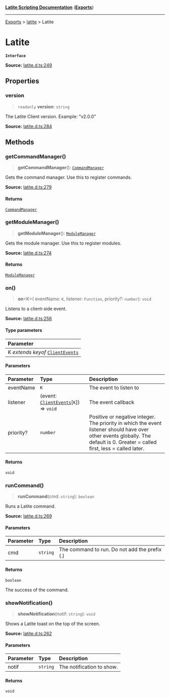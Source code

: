 [**Latite Scripting Documentation**](../../README.md) ([**Exports**](../../exports.md))

---

[Exports](../../exports.md) > [latite](../index.md) > Latite

# Latite

**`Interface`**

**Source:** [latite.d.ts:249](https://github.com/LatiteScripting/latitescripting.github.io/blob/e10e2da/definitions/latite.d.ts#L249)

## Properties

### version

> `readonly` **version**: `string`

The Latite Client version. Example: "v2.0.0"

**Source:** [latite.d.ts:284](https://github.com/LatiteScripting/latitescripting.github.io/blob/e10e2da/definitions/latite.d.ts#L284)

## Methods

### getCommandManager()

> **getCommandManager**(): [`CommandManager`](../../module.feature_manager_commandmgr/classes/class.CommandManager.md)

Gets the command manager. Use this to register commands.

**Source:** [latite.d.ts:279](https://github.com/LatiteScripting/latitescripting.github.io/blob/e10e2da/definitions/latite.d.ts#L279)

#### Returns

[`CommandManager`](../../module.feature_manager_commandmgr/classes/class.CommandManager.md)

### getModuleManager()

> **getModuleManager**(): [`ModuleManager`](../../module.feature_manager_mmgr/interfaces/interface.ModuleManager.md)

Gets the module manager. Use this to register modules.

**Source:** [latite.d.ts:274](https://github.com/LatiteScripting/latitescripting.github.io/blob/e10e2da/definitions/latite.d.ts#L274)

#### Returns

[`ModuleManager`](../../module.feature_manager_mmgr/interfaces/interface.ModuleManager.md)

### on()

> **on**\<K\>(
> eventName: `K`,
> listener: `Function`,
> priority?: `number`): `void`

Listens to a client-side event.

**Source:** [latite.d.ts:256](https://github.com/LatiteScripting/latitescripting.github.io/blob/e10e2da/definitions/latite.d.ts#L256)

#### Type parameters

| Parameter                                                       |
| :-------------------------------------------------------------- |
| K _extends_ _keyof_ [`ClientEvents`](interface.ClientEvents.md) |

#### Parameters

| Parameter | Type                                                                | Description                                                                                                                                                                   |
| :-------- | :------------------------------------------------------------------ | :---------------------------------------------------------------------------------------------------------------------------------------------------------------------------- |
| eventName | `K`                                                                 | The event to listen to                                                                                                                                                        |
| listener  | (event: [`ClientEvents`](interface.ClientEvents.md)[`K`]) => `void` | The event callback                                                                                                                                                            |
| priority? | `number`                                                            | Positive or negative integer. The priority in which the event listener should have over other events globally. The default is 0. Greater = called first, less = called later. |

#### Returns

`void`

### runCommand()

> **runCommand**(cmd: `string`): `boolean`

Runs a Latite command.

**Source:** [latite.d.ts:269](https://github.com/LatiteScripting/latitescripting.github.io/blob/e10e2da/definitions/latite.d.ts#L269)

#### Parameters

| Parameter | Type     | Description                                   |
| :-------- | :------- | :-------------------------------------------- |
| cmd       | `string` | The command to run. Do not add the prefix (.) |

#### Returns

`boolean`

The success of the command.

### showNotification()

> **showNotification**(notif: `string`): `void`

Shows a Latite toast on the top of the screen.

**Source:** [latite.d.ts:262](https://github.com/LatiteScripting/latitescripting.github.io/blob/e10e2da/definitions/latite.d.ts#L262)

#### Parameters

| Parameter | Type     | Description               |
| :-------- | :------- | :------------------------ |
| notif     | `string` | The notification to show. |

#### Returns

`void`
